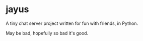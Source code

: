# jayus
A tiny chat server project written for fun with friends, in Python.

May be bad, hopefully so bad it's good.
